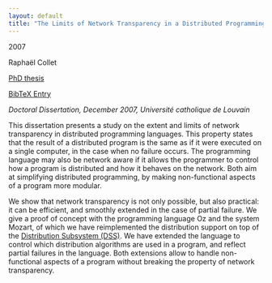 ```yaml
---
layout: default
title: "The Limits of Network Transparency in a Distributed Programming Language"
---
```



2007


Rapha&euml;l Collet



[PhD thesis](http://www.info.ucl.ac.be/~raph/papers/thesis.pdf)


[BibTeX Entry](http://www.mozart-oz.org/papers/abstracts/ColletThesis.bib)



*Doctoral Dissertation, December 2007, Universit&eacute; catholique de Louvain*




This dissertation presents a study on the extent and limits of network
transparency in distributed programming languages.  This property states
that the result of a distributed program is the same as if it were executed on
a single computer, in the case when no failure occurs.  The programming
language may also be network aware if it allows the programmer to
control how a program is distributed and how it behaves on the network.  Both
aim at simplifying distributed programming, by making non-functional aspects of
a program more modular.




We show that network transparency is not only possible, but also
practical: it can be efficient, and smoothly extended in the case of
partial failure.  We give a proof of concept with the programming language Oz
and the system Mozart, of which we have reimplemented the distribution support
on top of the [Distribution Subsystem (DSS)](http://dss.sics.se).
We have extended the language to control which distribution algorithms are used
in a program, and reflect partial failures in the language.  Both extensions
allow to handle non-functional aspects of a program without breaking the
property of network transparency.





